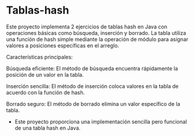 # Tablas-hash

Este proyecto implementa 2 ejercicios de tablas hash en Java con operaciones básicas como búsqueda, inserción y borrado. La tabla utiliza una función de hash simple mediante la operación de módulo para asignar valores a posiciones específicas en el arreglo.

Características principales:

Búsqueda eficiente: El método de búsqueda encuentra rápidamente la posición de un valor en la tabla.

Inserción sencilla: El método de inserción coloca valores en la tabla de acuerdo con la función de hash.

Borrado seguro: El método de borrado elimina un valor específico de la tabla.

- Este proyecto proporciona una implementación sencilla pero funcional de una tabla hash en Java.
